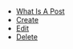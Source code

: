 # 

  - [What Is A Post](03_pages_and_posts/03_posts/01_what_is_a_post.md) 
  - [Create](03_pages_and_posts/03_posts/02_create.md) 
  - [Edit](03_pages_and_posts/03_posts/03_edit.md) 
  - [Delete](03_pages_and_posts/03_posts/04_delete.md) 
